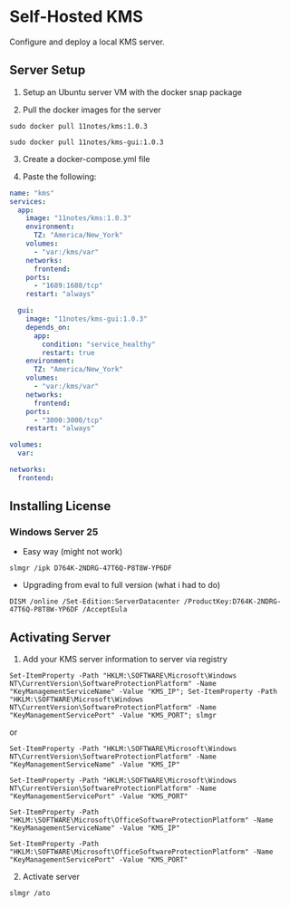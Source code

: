 # Self-Hosted KMS

Configure and deploy a local KMS server.

## Server Setup

1. Setup an Ubuntu server VM with the docker snap package

2. Pull the docker images for the server
```shell
sudo docker pull 11notes/kms:1.0.3 
```
```shell
sudo docker pull 11notes/kms-gui:1.0.3
```
3. Create a docker-compose.yml file

4. Paste the following:

```yaml
name: "kms"
services:
  app:
    image: "11notes/kms:1.0.3"
    environment:
      TZ: "America/New_York"
    volumes:
      - "var:/kms/var"
    networks:
      frontend:
    ports:
      - "1689:1688/tcp"
    restart: "always"

  gui:
    image: "11notes/kms-gui:1.0.3"
    depends_on:
      app:
        condition: "service_healthy"
        restart: true
    environment:
      TZ: "America/New_York"
    volumes:
      - "var:/kms/var"
    networks:
      frontend:
    ports:
      - "3000:3000/tcp"
    restart: "always"

volumes:
  var:

networks:
  frontend:
```

## Installing License

### Windows Server 25

- Easy way (might not work)
```shell
slmgr /ipk D764K-2NDRG-47T6Q-P8T8W-YP6DF
```

- Upgrading from eval to full version (what i had to do)
```shell
DISM /online /Set-Edition:ServerDatacenter /ProductKey:D764K-2NDRG-47T6Q-P8T8W-YP6DF /AcceptEula
```

## Activating Server

1. Add your KMS server information to server via registry

```shell
Set-ItemProperty -Path "HKLM:\SOFTWARE\Microsoft\Windows NT\CurrentVersion\SoftwareProtectionPlatform" -Name "KeyManagementServiceName" -Value "KMS_IP"; Set-ItemProperty -Path "HKLM:\SOFTWARE\Microsoft\Windows NT\CurrentVersion\SoftwareProtectionPlatform" -Name "KeyManagementServicePort" -Value "KMS_PORT"; slmgr
```
or
```shell
Set-ItemProperty -Path "HKLM:\SOFTWARE\Microsoft\Windows NT\CurrentVersion\SoftwareProtectionPlatform" -Name "KeyManagementServiceName" -Value "KMS_IP"

Set-ItemProperty -Path "HKLM:\SOFTWARE\Microsoft\Windows NT\CurrentVersion\SoftwareProtectionPlatform" -Name "KeyManagementServicePort" -Value "KMS_PORT"

Set-ItemProperty -Path "HKLM:\SOFTWARE\Microsoft\OfficeSoftwareProtectionPlatform" -Name "KeyManagementServiceName" -Value "KMS_IP"

Set-ItemProperty -Path "HKLM:\SOFTWARE\Microsoft\OfficeSoftwareProtectionPlatform" -Name "KeyManagementServicePort" -Value "KMS_PORT"
```

2. Activate server

```shell
slmgr /ato
```